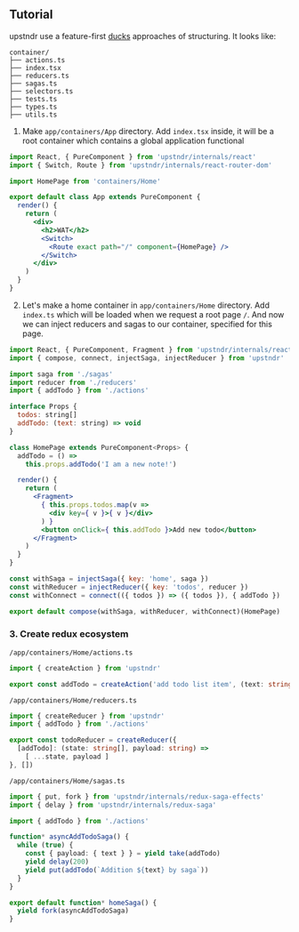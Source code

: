 ## Tutorial

upstndr use a feature-first [ducks](https://medium.freecodecamp.org/scaling-your-redux-app-with-ducks-6115955638be) approaches of structuring. It looks like:
```
container/
├── actions.ts
├── index.tsx
├── reducers.ts
├── sagas.ts
├── selectors.ts
├── tests.ts
├── types.ts
├── utils.ts
```

1. Make `app/containers/App` directory. Add `index.tsx` inside, it will be a root container which contains a global application functional

```jsx
import React, { PureComponent } from 'upstndr/internals/react'
import { Switch, Route } from 'upstndr/internals/react-router-dom'

import HomePage from 'containers/Home'

export default class App extends PureComponent {
  render() {
    return (
      <div>
        <h2>WAT</h2>
        <Switch>
          <Route exact path="/" component={HomePage} />
        </Switch>
      </div>
    )
  }
}

```

2. Let's make a home container in `app/containers/Home` directory. Add `index.ts` which will be loaded when we request a root page `/`. And now we can inject reducers and sagas to our container, specified for this page.

``` jsx
import React, { PureComponent, Fragment } from 'upstndr/internals/react'
import { compose, connect, injectSaga, injectReducer } from 'upstndr'

import saga from './sagas'
import reducer from './reducers'
import { addTodo } from './actions'

interface Props {
  todos: string[]
  addTodo: (text: string) => void
}

class HomePage extends PureComponent<Props> {
  addTodo = () =>
    this.props.addTodo('I am a new note!')

  render() {
    return (
      <Fragment>
        { this.props.todos.map(v =>
          <div key={ v }>{ v }</div>
        ) }
        <button onClick={ this.addTodo }>Add new todo</button>
      </Fragment>
    )
  }
}

const withSaga = injectSaga({ key: 'home', saga })
const withReducer = injectReducer({ key: 'todos', reducer })
const withConnect = connect(({ todos }) => ({ todos }), { addTodo })

export default compose(withSaga, withReducer, withConnect)(HomePage)
```

### 3. Create redux ecosystem

`/app/containers/Home/actions.ts`
``` typescript
import { createAction } from 'upstndr'

export const addTodo = createAction('add todo list item', (text: string) => text)
```

`/app/containers/Home/reducers.ts`
``` typescript
import { createReducer } from 'upstndr'
import { addTodo } from './actions'

export const todoReducer = createReducer({
  [addTodo]: (state: string[], payload: string) =>
    [ ...state, payload ]
}, [])
```

`/app/containers/Home/sagas.ts`
``` typescript
import { put, fork } from 'upstndr/internals/redux-saga-effects'
import { delay } from 'upstndr/internals/redux-saga'

import { addTodo } from './actions'

function* asyncAddTodoSaga() {
  while (true) {
    const { payload: { text } } = yield take(addTodo)
    yield delay(200)
    yield put(addTodo(`Addition ${text} by saga`))
  }
}

export default function* homeSaga() {
  yield fork(asyncAddTodoSaga)
}
```